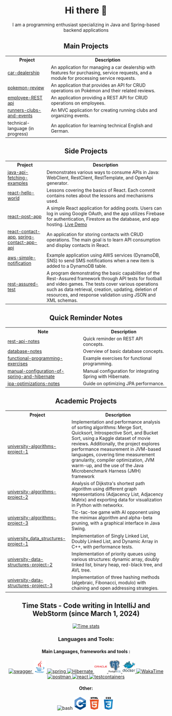 <h1 align="center">Hi there 👋</h1>
<p align="center">I am a programming enthusiast specializing in Java and Spring-based backend applications</p>
<div align="center">

  <table>
    <h2>Main Projects</h2>
    <tr>
      <th>Project</th>
      <th>Description</th>
    </tr>
    <tr>
      <td> <a href="https://github.com/MichalBialek01/car-dealer"> car-dealership</a> </td>
      <td>An application for managing a car dealership with features for purchasing, service requests, and a module for processing service requests. </td>
    </tr>
    <tr>
      <td><a href="https://github.com/MichalBialek01/pokemon-review-app">pokemon-review</a></td>
      <td>An application that provides an API for CRUD operations on Pokémon and their related reviews.</td>
    </tr>
    <tr>
      <td><a href="https://github.com/MichalBialek01/employee-rest">employee-REST api</a></td>
      <td>An application providing a REST API for CRUD operations on employees.</td>
    </tr>
    <tr>
      <td><a href="https://github.com/MichalBialek01/runners-thymeleaf-project">runners-clubs-and-events</a></td>
      <td>An MVC application for creating running clubs and organizing events.</td>
    </tr>
    <tr>
      <td>technical-language (in progress)</td>
      <td>An application for learning technical English and German.</td>
    </tr>
  </table>

  <table>
    <h2>Side Projects</h2>
    <tr>
      <th>Project</th>
      <th>Description</th>
    </tr>
    <tr>
      <td><a href="https://github.com/MichalBialek01/java-api-fetching">java-api-fetching-examples</a></td>
      <td>Demonstrates various ways to consume APIs in Java: WebClient, RestClient, RestTemplate, and OpenApi generator.</td>
    </tr>
    <tr>
      <td><a href="https://github.com/MichalBialek01/react-hello-world">react-hello-world</a></td>
      <td>Lessons covering the basics of React. Each commit contains notes about the lessons and mechanisms used.</td>
    </tr>
    <tr>
      <td><a href="https://github.com/MichalBialek01/react-post-app">react-post-app</a></td>
      <td>A simple React application for adding posts. Users can log in using Google OAuth, and the app utilizes Firebase for authentication, Firestore as the database, and app hosting. <a href="https://react-app-5d5b7.web.app/">Live Demo</a></td>
    </tr>
    <tr>
      <td><a href="https://github.com/MichalBialek01/react-contact-app">react-contact-app</a>, <a href="https://github.com/MichalBialek01/spring-contact-app-api">spring-contact-app-api</a></td>
      <td>An application for storing contacts with CRUD operations. The main goal is to learn API consumption and display contacts in React.</td>
    </tr>
    <tr>
      <td><a href="https://github.com/MichalBialek01/aws-simple-notification">aws-simple-notification</a></td>
      <td>Example application using AWS services (DynamoDB, SNS) to send SMS notifications when a new item is added to a DynamoDB table.</td>
    </tr>
     <tr>
      <td><a href="https://github.com/MichalBialek01/rest-assured">rest-assured-test</a></td>
      <td>
        A program demonstrating the basic capabilities of the Rest-Assured framework through API tests for football and video games. The tests cover various operations such as data retrieval, creation, updating, deletion of resources, and response validation using JSON and XML schemas.
      </td>
    </tr>
  </table>

  <table>
    <h2>Quick Reminder Notes</h2>
    <tr>
      <th>Note</th>
      <th>Description</th>
    </tr>
    <tr>
      <td><a href="https://github.com/MichalBialek01/knowledge/blob/main/Rest%20API/rest-api-reminder.pdf">rest-api-notes</a></td>
      <td>Quick reminder on REST API concepts.</td>
    </tr>
    <tr>
      <td><a href="https://github.com/MichalBialek01/knowledge/blob/main/Database/Database_basics.pdf">database-notes</a></td>
      <td>Overview of basic database concepts.</td>
    </tr>
    <tr>
      <td><a href="https://github.com/MichalBialek01/knowledge/tree/main/Functional-programming-example-exercises">functional-programming-exercises</a></td>
      <td>Example exercises for functional programming.</td>
    </tr>
    <tr>
      <td><a href="https://github.com/MichalBialek01/knowledge/tree/main/Hibernate-and%20spring-manual-config">manual-configuration-of-spring-and-hibernate</a></td>
      <td>Manual configuration for integrating Spring with Hibernate.</td>
    </tr>
    <tr>
      <td><a href="https://github.com/MichalBialek01/knowledge/blob/main/JPA/JPA%20Optimalizations.pdf">jpa-optimizations-notes</a></td>
      <td>Guide on optimizing JPA performance.</td>
    </tr>
  </table>
<table>
  <h2>Academic Projects</h2>
  <tr>
    <th>Project</th>
    <th>Description</th>
  </tr>
  <tr>
    <td>
      <a href="https://github.com/MichalBialek01/university-algorithms-project-1">university-algorithms-project-1</a>
    </td>
    <td>
      Implementation and performance analysis of sorting algorithms: Merge Sort, Quicksort, Introspective Sort, and Bucket Sort, using a Kaggle dataset of movie reviews. Additionally, the project explores performance measurement in JVM-based languages, covering time measurement granularity, compiler optimization, JVM warm-up, and the use of the Java Microbenchmark Harness (JMH) framework
    </td>
  </tr>
  <tr>
    <td>
      <a href="https://github.com/MichalBialek01/university-algorithms-project-2">university-algorithms-project-2</a>
    </td>
    <td>
      Analysis of Dijkstra's shortest path algorithm using different graph representations (Adjacency List, Adjacency Matrix) and exporting data for visualization in Python with networkx.
    </td>
  </tr>
  <tr>
    <td>
      <a href="https://github.com/MichalBialek01/university-algorithms-project-3">university-algorithms-project-3</a>
    </td>
    <td>
      Tic-tac-toe game with AI opponent using the minimax algorithm and alpha-beta pruning, with a graphical interface in Java Swing.
    </td>
  </tr>
  <tr>
    <td>
      <a href="https://github.com/MichalBialek01/university_data_structures-project-1">university_data_structures-project-1</a>
    </td>
    <td>
      Implementation of Singly Linked List, Doubly Linked List, and Dynamic Array in C++, with performance tests.
    </td>
  </tr>
  <tr>
    <td>
      <a href="https://github.com/MichalBialek01/university-data-structures-project-2">university-data-structures-project-2</a>
    </td>
    <td>
      Implementation of priority queues using various structures: dynamic array, doubly linked list, binary heap, red-black tree, and AVL tree.
    </td>
  </tr>
  <tr>
    <td>
      <a href="https://github.com/MichalBialek01/university-data-structures-project-3">university-data-structures-project-3</a>
    </td>
    <td>
      Implementation of three hashing methods (algebraic, Fibonacci, modulo) with chaining and open addressing strategies.
    </td>
  </tr>
</table>
</div>


<div align="center">


## Time Stats - Code writing in IntelliJ and WebStorm (since March 1, 2024)
[![Time stats](https://github-readme-stats.vercel.app/api/wakatime?username=MichalBialek01&langs_count=5)](https://github.com/anuraghazra/github-readme-stats)

</div>





<h3 align="center">Languages and Tools:</h3>
<h4 align="center">Main Languages, frameworks and tools :</h4>
<p align="center">

<a href="https://swagger.io/" target="_blank" rel="noopener noreferrer">
    <img src="https://www.svgrepo.com/show/374111/swagger.svg" 
         alt="swagger" 
         width="40" 
         height="40" 
         title="Swagger - API Development Tools">
</a>

<a href="https://www.oracle.com/java/" target="_blank" rel="noopener noreferrer">
    <img src="https://raw.githubusercontent.com/devicons/devicon/master/icons/java/java-original.svg" 
         alt="java" 
         width="40" 
         height="40" 
         title="Java - Programming Language">
</a>

<a href="https://spring.io/" target="_blank" rel="noopener noreferrer">
    <img src="https://www.vectorlogo.zone/logos/springio/springio-icon.svg" 
         alt="spring" 
         width="40" 
         height="40" 
         title="Spring - Application Framework">
</a>

<a href="https://hibernate.org/" target="_blank" rel="noopener noreferrer">
    <img src="https://upload.wikimedia.org/wikipedia/commons/thumb/2/22/Hibernate_logo_a.png/1920px-Hibernate_logo_a.png" 
         width="140" 
         height="40" 
         alt="Hibernate" 
         title="Hibernate - ORM Framework">
</a>



<a href="https://www.oracle.com/database/" target="_blank" rel="noopener noreferrer">
    <img src="https://raw.githubusercontent.com/devicons/devicon/master/icons/oracle/oracle-original.svg" 
         alt="oracle" 
         width="40" 
         height="40" 
         title="Oracle RDBMS">
</a>

<a href="https://www.postgresql.org/" target="_blank" rel="noopener noreferrer">
    <img src="https://raw.githubusercontent.com/devicons/devicon/master/icons/postgresql/postgresql-original-wordmark.svg" 
         alt="postgresql" 
         width="40" 
         height="40" 
         title="PostgreSQL - Open Source Relational Database">
</a>

<a href="https://www.docker.com/" target="_blank" rel="noopener noreferrer">
    <img src="https://raw.githubusercontent.com/devicons/devicon/master/icons/docker/docker-original-wordmark.svg" 
         alt="docker" 
         width="40" 
         height="40" 
         title="Docker - Containerization Platform">
</a>

<a href="https://wakatime.com/" target="_blank" rel="noopener noreferrer">
    <img src="https://wakatime.com/static/img/wakatime.svg" 
         alt="WakaTime" 
         width="40" 
         height="40" 
         title="WakaTime - Coding Activity Tracker">
</a>

<a href="https://www.postman.com/" target="_blank" rel="noopener noreferrer">
    <img src="https://www.svgrepo.com/show/354202/postman-icon.svg" 
         alt="postman" 
         width="40" 
         height="40" 
         title="Postman - API Development Tool">
</a>

<a href="https://reactjs.org/" target="_blank" rel="noopener noreferrer">
    <img src="https://upload.wikimedia.org/wikipedia/commons/thumb/a/a7/React-icon.svg/512px-React-icon.svg.png" 
         alt="react" 
         width="40" 
         height="40" 
         title="React - JavaScript Library for Building User Interfaces">
</a>

<a href="https://www.testcontainers.org/" target="_blank" rel="noopener noreferrer">
    <img src="https://avatars.githubusercontent.com/u/13393021?s=280&v=4" 
         alt="testcontainers" 
         width="40" 
         height="40" 
         title="Testcontainers - Java Library for Integration Testing with Docker">
</a>

    


</p>
<h4 align="center">Other:</h4>
<p align="center">
    <img src="https://www.vectorlogo.zone/logos/gnu_bash/gnu_bash-icon.svg" alt="bash" width="40" height="40">
    <img src="https://raw.githubusercontent.com/devicons/devicon/master/icons/cplusplus/cplusplus-original.svg" alt="cplusplus" width="40" height="40">
    <img src="https://raw.githubusercontent.com/devicons/devicon/master/icons/html5/html5-original-wordmark.svg" alt="html5" width="40" height="40">
    <img src="https://raw.githubusercontent.com/devicons/devicon/master/icons/css3/css3-original-wordmark.svg" alt="css3" width="40" height="40">
<p align="center">

